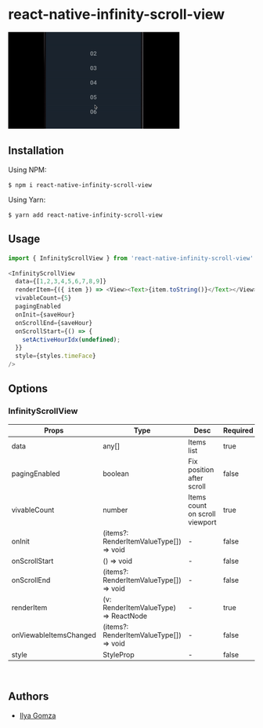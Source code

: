 # react-native-infinity-scroll-view

<img src="https://github.com/illi-homz/demos/blob/main/react-native-infinity-scroll-view.gif?raw=true" width="350">
<br>

## Installation
Using NPM:
```
$ npm i react-native-infinity-scroll-view
```

Using Yarn:
```
$ yarn add react-native-infinity-scroll-view
```

## Usage
```javascript
import { InfinityScrollView } from 'react-native-infinity-scroll-view'
```

```javascript
<InfinityScrollView
  data={[1,2,3,4,5,6,7,8,9]}
  renderItem={({ item }) => <View><Text>{item.toString()}</Text></View>}
  vivableCount={5}
  pagingEnabled
  onInit={saveHour}
  onScrollEnd={saveHour}
  onScrollStart={() => {
    setActiveHourIdx(undefined);
  }}
  style={styles.timeFace}
/>
```

## Options

### InfinityScrollView

| Props | Type | Desc | Required |
| --- | --- | --- | --- |
| data | any[] | Items list | true |
| pagingEnabled | boolean | Fix position after scroll | false |
| vivableCount | number | Items count on scroll viewport | true |
| onInit | (items?: RenderItemValueType[]) => void | - | false |
| onScrollStart | () => void | - | false |
| onScrollEnd | (items?: RenderItemValueType[]) => void | - | false |
| renderItem | (v: RenderItemValueType) => ReactNode | - | true |
| onViewableItemsChanged | (items?: RenderItemValueType[]) => void | - | false |
| style | StyleProp<ViewStyle> | - | false |

<br>

## Authors

- [Ilya Gomza](https://github.com/illi-homz/)